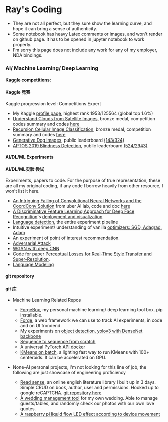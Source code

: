 # Ray's Coding

* They are not all perfect, but they sure show the learning curve, and hope it can bring a sense of authenticity.
* Some notebook has heavy Latex comments or images, and won't render on github page. It has to be opened in jupyter notebook to work properly.
* I'm sorry this page does not include any work for any of my employer, NDA bindings.

### AI/ Machine Learning/ Deep Learning
#### Kaggle competitions:
#### Kaggle 竞赛
Kaggle progression level: Competitions Expert
* My Kaggle [profile page](https://www.kaggle.com/raynardj), highest rank 1953/125564 (global top 1.6%)
* [Understand Clouds from Satellite Images](https://www.kaggle.com/c/understanding_cloud_organization/), bronze medal, competition codes summary and codes [here](https://github.com/iofthetiger/ucsi)
* [Recursion Cellular Image Classification](https://www.kaggle.com/c/recursion-cellular-image-classification), bronze medal, competition summary and codes [here](https://github.com/raynardj/python4ml/tree/master/experiments/rcic)
* [Generative Dog Images](https://www.kaggle.com/c/generative-dog-images), public leaderboard [(143/924)](https://www.kaggle.com/c/generative-dog-images/leaderboard)
* [APTOS 2019 Blindness Detection](https://www.kaggle.com/c/aptos2019-blindness-detection), public leaderboard [(524/2943)](https://www.kaggle.com/c/aptos2019-blindness-detection/leaderboard)

#### AI/DL/ML Experiments
#### AI/DL/ML实验 尝试
Experiments, papers to code. For the purpose of true representation, these are all my original coding, if any code I borrow heavily from other resource, I won't list it here.
* [An Intriguing Failing of Convolutional Neural Networks and the CoordConv Solution](https://arxiv.org/abs/1807.03247) from uber AI lab, code and doc [here](https://raynardj.github.io/python4ml/docs/coord_conv)
* [A Discriminative Feature Learning Approach for Deep Face Recognition](https://ydwen.github.io/papers/WenECCV16.pdf)'s [deployment and visualization](https://github.com/raynardj/python4ml/blob/master/papers/centerloss_in_pytorch.ipynb)
* [Language detection](https://github.com/raynardj/python4ml/blob/master/experiments/language_detection.ipynb), the entire experiment pipeline
* Intuitive experiment/ understanding of vanilla [optimizers: SGD, Adagrad, Adam](https://github.com/raynardj/python4ml/blob/master/experiments/fun_with_optimizer_and_more_fun_with_image_reconstruction.ipynb)
* An [experiment](https://github.com/raynardj/python4ml/blob/master/experiments/poi_reco.ipynb) of point of interest recommendation.
* [Adversarial Attack](https://github.com/raynardj/python4ml/blob/master/experiments/Adversarial_Attack.ipynb)
* [WGAN with deep CNN](https://github.com/raynardj/python4ml/blob/master/experiments/gan/wgan_with_deep_conv.ipynb)
* [Code](https://github.com/raynardj/python4ml/blob/master/experiments/style_transfer_perceptual_loss.py) for paper [Perceptual Losses for Real-Time Style Transfer and Super-Resolution](http://arxiv.org/abs/1603.08155).
* [Language Modeling](https://github.com/raynardj/python4ml/blob/master/experiments/books/language_modeling_v4_plato.ipynb)

#### git repository
#### git 库
* Machine Learning Related Repos
    * [ForgeBox](https://github.com/raynardj/forge/tree/master/forgebox), my personal machine learning/ deep learning tool box. pip installable.
    * [Forge](https://github.com/raynardj/forge), a web framework we can use to track AI experiments, in code and on UI frondend.
    * My experiments on [object detection, yolov3 with DenseNet backbone](https://github.com/raynardj/obj_detection)
    * [Sequence to sequence from scratch](https://github.com/raynardj/seqtwoseq)
    * A universal [PyTorch API docker](https://github.com/raynardj/pytorch_api)
    * [KMeans on batch](https://raynardj.github.io/ray/docs/kmean_torch), a lighting fast way to run KMeans with 100+ centeroids. It can be accelerated on GPU.

* None-AI personal projects, I'm not looking for this line of job, the following are just showcase of engineering proficiency
    * [Read sense](http://www.rasenn.com/), an online english literature library I built up in 3 days. Simple CRUD on book, author, user and permissions. Hooked up to google reCAPTCHA. [git repository here](https://github.com/raynardj/readsense)
    * [A wedding management tool](https://github.com/raynardj/wedding) for my own wedding. Able to manage guests/tables, and randomly check our photos with our own love quotes.
    * [A raspberry pi liquid flow LED effect according to device movement](https://github.com/raynardj/rpi/blob/master/nerotears.py)
